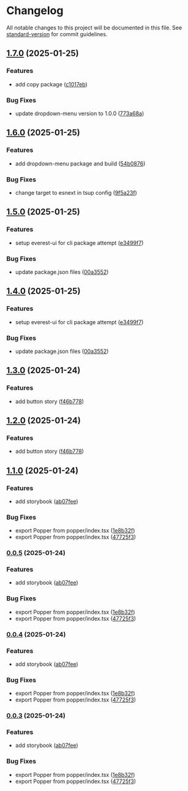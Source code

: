 # Changelog

All notable changes to this project will be documented in this file. See [standard-version](https://github.com/conventional-changelog/standard-version) for commit guidelines.

## [1.7.0](https://github.com/ZeynalliZeynal/everest-ui/compare/v1.6.0...v1.7.0) (2025-01-25)


### Features

* add copy package ([c1017eb](https://github.com/ZeynalliZeynal/everest-ui/commit/c1017eb3dd29730887438d4ea7bedef734ad204a))


### Bug Fixes

* update dropdown-menu version to 1.0.0 ([773a68a](https://github.com/ZeynalliZeynal/everest-ui/commit/773a68af24606cf91f2fa47c282f4668c4b2d3f3))

## [1.6.0](https://github.com/ZeynalliZeynal/everest-ui/compare/v1.0.2...v1.6.0) (2025-01-25)


### Features

* add dropdown-menu package and build ([54b0876](https://github.com/ZeynalliZeynal/everest-ui/commit/54b0876c7de57700fee97255a3d012137100978c))


### Bug Fixes

* change target to esnext in tsup config ([9f5a23f](https://github.com/ZeynalliZeynal/everest-ui/commit/9f5a23fb742350e629f06799be9def9b6098b9b4))

## [1.5.0](https://github.com/ZeynalliZeynal/everest-ui/compare/v1.3.0...v1.5.0) (2025-01-25)


### Features

* setup everest-ui for cli package attempt ([e3499f7](https://github.com/ZeynalliZeynal/everest-ui/commit/e3499f732100586a238e232a90775510bcde46e2))


### Bug Fixes

* update package.json files ([00a3552](https://github.com/ZeynalliZeynal/everest-ui/commit/00a35524d36f67db562b14b19474f9f36d446dc4))

## [1.4.0](https://github.com/ZeynalliZeynal/everest-ui/compare/v1.0.1...v1.4.0) (2025-01-25)


### Features

* setup everest-ui for cli package attempt ([e3499f7](https://github.com/ZeynalliZeynal/everest-ui/commit/e3499f732100586a238e232a90775510bcde46e2))


### Bug Fixes

* update package.json files ([00a3552](https://github.com/ZeynalliZeynal/everest-ui/commit/00a35524d36f67db562b14b19474f9f36d446dc4))

## [1.3.0](https://github.com/ZeynalliZeynal/everest-ui/compare/v1.1.0...v1.3.0) (2025-01-24)


### Features

* add button story ([f46b778](https://github.com/ZeynalliZeynal/everest-ui/commit/f46b77816a0fe0284e2915040a2cca9b04c53f84))

## [1.2.0](https://github.com/ZeynalliZeynal/everest-ui/compare/v1.1.0...v1.2.0) (2025-01-24)


### Features

* add button story ([f46b778](https://github.com/ZeynalliZeynal/everest-ui/commit/f46b77816a0fe0284e2915040a2cca9b04c53f84))

## [1.1.0](https://github.com/ZeynalliZeynal/everest-ui/compare/v1.2.0...v1.1.0) (2025-01-24)


### Features

* add storybook ([ab07fee](https://github.com/ZeynalliZeynal/everest-ui/commit/ab07feefef2ee7a6c780734474631c5d9027c473))


### Bug Fixes

* export Popper from popper/index.tsx ([1e8b32f](https://github.com/ZeynalliZeynal/everest-ui/commit/1e8b32f6fd695c70c77969cf4904d18876939617))
* export Popper from popper/index.tsx ([47725f3](https://github.com/ZeynalliZeynal/everest-ui/commit/47725f3de812e89572d56bcf030669c5df04b084))

### [0.0.5](https://github.com/ZeynalliZeynal/everest-ui/compare/v1.2.0...v0.0.5) (2025-01-24)


### Features

* add storybook ([ab07fee](https://github.com/ZeynalliZeynal/everest-ui/commit/ab07feefef2ee7a6c780734474631c5d9027c473))


### Bug Fixes

* export Popper from popper/index.tsx ([1e8b32f](https://github.com/ZeynalliZeynal/everest-ui/commit/1e8b32f6fd695c70c77969cf4904d18876939617))
* export Popper from popper/index.tsx ([47725f3](https://github.com/ZeynalliZeynal/everest-ui/commit/47725f3de812e89572d56bcf030669c5df04b084))

### [0.0.4](https://github.com/ZeynalliZeynal/everest-ui/compare/v1.2.0...v0.0.4) (2025-01-24)


### Features

* add storybook ([ab07fee](https://github.com/ZeynalliZeynal/everest-ui/commit/ab07feefef2ee7a6c780734474631c5d9027c473))


### Bug Fixes

* export Popper from popper/index.tsx ([1e8b32f](https://github.com/ZeynalliZeynal/everest-ui/commit/1e8b32f6fd695c70c77969cf4904d18876939617))
* export Popper from popper/index.tsx ([47725f3](https://github.com/ZeynalliZeynal/everest-ui/commit/47725f3de812e89572d56bcf030669c5df04b084))

### [0.0.3](https://github.com/ZeynalliZeynal/everest-ui/compare/v1.2.0...v0.0.3) (2025-01-24)


### Features

* add storybook ([ab07fee](https://github.com/ZeynalliZeynal/everest-ui/commit/ab07feefef2ee7a6c780734474631c5d9027c473))


### Bug Fixes

* export Popper from popper/index.tsx ([1e8b32f](https://github.com/ZeynalliZeynal/everest-ui/commit/1e8b32f6fd695c70c77969cf4904d18876939617))
* export Popper from popper/index.tsx ([47725f3](https://github.com/ZeynalliZeynal/everest-ui/commit/47725f3de812e89572d56bcf030669c5df04b084))

